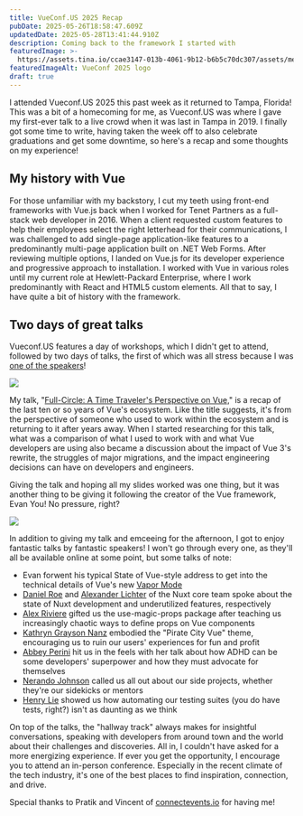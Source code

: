 ```yaml
---
title: VueConf.US 2025 Recap
pubDate: 2025-05-26T18:58:47.609Z
updatedDate: 2025-05-28T13:41:44.910Z
description: Coming back to the framework I started with
featuredImage: >-
  https://assets.tina.io/ccae3147-013b-4061-9b12-b6b5c70dc307/assets/media/street.jpg
featuredImageAlt: VueConf 2025 logo
draft: true
---
```


I attended Vueconf.US 2025 this past week as it returned to Tampa, Florida! This was a bit of a homecoming for me, as Vueconf.US was where I gave my first-ever talk to a live crowd when it was last in Tampa in 2019. I finally got some time to write, having taken the week off to also celebrate graduations and get some downtime, so here's a recap and some thoughts on my experience!

## My history with Vue

For those unfamiliar with my backstory, I cut my teeth using front-end frameworks with Vue.js back when I worked for Tenet Partners as a full-stack web developer in 2016. When a client requested custom features to help their employees select the right letterhead for their communications, I was challenged to add single-page application-like features to a predominantly multi-page application built on .NET Web Forms. After reviewing multiple options, I landed on Vue.js for its developer experience and progressive approach to installation. I worked with Vue in various roles until my current role at Hewlett-Packard Enterprise, where I work predominantly with React and HTML5 custom elements. All that to say, I have quite a bit of history with the framework.

## Two days of great talks

Vueconf.US features a day of workshops, which I didn't get to attend, followed by two days of talks, the first of which was all stress because I was [one of the speakers](https://vueconf.us/session?sessionId=824948 "Session page for \"Full-Circle: A time traveler's perspective on Vue\"")!

![](/assets/media/bafkreihimqtebopm56hig7mj4yfkyysaeluiie2edbk6hwq5h2blputapa.jpg)

My talk, "[Full-Circle: A Time Traveler's Perspective on Vue,](https://charlesvillard.co/talks/full-circle-vueconfus-2025/)" is a recap of the last ten or so years of Vue's ecosystem. Like the title suggests, it's from the perspective of someone who used to work within the ecosystem and is returning to it after years away. When I started researching for this talk, what was a comparison of what I used to work with and what Vue developers are using also became a discussion about the impact of Vue 3's rewrite, the struggles of major migrations, and the impact engineering decisions can have on developers and engineers.

Giving the talk and hoping all my slides worked was one thing, but it was another thing to be giving it following the creator of the Vue framework, Evan You! No pressure, right?

![](/assets/media/20250520_093844.jpg)

In addition to giving my talk and emceeing for the afternoon, I got to enjoy fantastic talks by fantastic speakers! I won't go through every one, as they'll all be available online at some point, but some talks of note:

* Evan forwent his typical State of Vue-style address to get into the technical details of Vue's new [Vapor Mode](https://www.vuemastery.com/blog/the-future-of-vue-vapor-mode/#the-case-for-vapor-mode)
* [Daniel Roe](https://roe.dev/) and [Alexander Lichter](https://www.lichter.io/) of the Nuxt core team spoke about the state of Nuxt development and underutilized features, respectively
* [Alex Riviere](https://alex.party/) gifted us the use-magic-props package after teaching us increasingly chaotic ways to define props on Vue components
* [Kathryn Grayson Nanz](https://kgrayson.com/) embodied the "Pirate City Vue" theme, encouraging us to ruin our users' experiences for fun and profit
* [Abbey Perini](https://abbeyperini.dev/) hit us in the feels with her talk about how ADHD can be some developers' superpower and how they must advocate for themselves
* [Nerando Johnson](https://developingdvlpr.com/) called us all out about our side projects, whether they're our sidekicks or mentors
* [Henry Lie](https://github.com/HenryLie) showed us how automating our testing suites (you do have tests, right?) isn't as daunting as we think

On top of the talks, the "hallway track" always makes for insightful conversations, speaking with developers from around town and the world about their challenges and discoveries. All in, I couldn't have asked for a more energizing experience. If ever you get the opportunity, I encourage you to attend an in-person conference. Especially in the recent climate of the tech industry, it's one of the best places to find inspiration, connection, and drive.

Special thanks to Pratik and Vincent of [connectevents.io](https://connectevents.io/) for having me!
